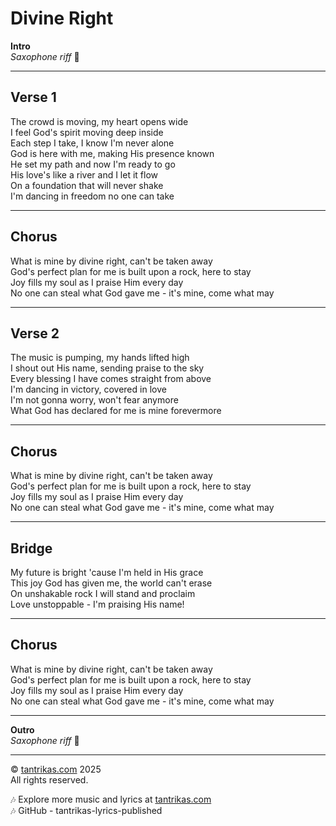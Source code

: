 # Divine Right

**Intro**  
*Saxophone riff* 🎷  

---

## Verse 1
The crowd is moving, my heart opens wide  
I feel God's spirit moving deep inside  
Each step I take, I know I'm never alone  
God is here with me, making His presence known  
He set my path and now I'm ready to go  
His love's like a river and I let it flow  
On a foundation that will never shake  
I'm dancing in freedom no one can take  

---

## Chorus
What is mine by divine right, can't be taken away  
God's perfect plan for me is built upon a rock, here to stay  
Joy fills my soul as I praise Him every day  
No one can steal what God gave me - it's mine, come what may  

---

## Verse 2
The music is pumping, my hands lifted high  
I shout out His name, sending praise to the sky  
Every blessing I have comes straight from above  
I'm dancing in victory, covered in love  
I'm not gonna worry, won't fear anymore  
What God has declared for me is mine forevermore  

---

## Chorus
What is mine by divine right, can't be taken away  
God's perfect plan for me is built upon a rock, here to stay  
Joy fills my soul as I praise Him every day  
No one can steal what God gave me - it's mine, come what may  

---

## Bridge
My future is bright 'cause I'm held in His grace  
This joy God has given me, the world can't erase  
On unshakable rock I will stand and proclaim  
Love unstoppable - I'm praising His name!  

---

## Chorus
What is mine by divine right, can't be taken away  
God's perfect plan for me is built upon a rock, here to stay  
Joy fills my soul as I praise Him every day  
No one can steal what God gave me - it's mine, come what may  

---

**Outro**  
*Saxophone riff* 🎷  

---

© [tantrikas.com](https://tantrikas.com) 2025  
All rights reserved.  

🎶 Explore more music and lyrics at [tantrikas.com](https://tantrikas.com)  
🎶 GitHub - tantrikas-lyrics-published  
